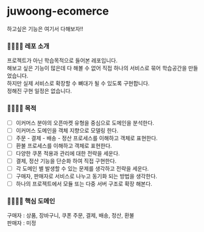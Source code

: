 # juwoong-ecomerce
하고싶은 기능은 여기서 다해보자!!


### 👨‍👩‍👦‍👦 레포 소개
프로젝트가 아닌 학습목적으로 들어본 레포입니다. </br>
해보고 싶은 기능이 많은데 다 해볼 수 없어 직접 하나의 서비스로 묶어 학습공간을 만들었습니다. </br>
하지만 실제 서비스로 확장할 수 뼈대가 될 수 있도록 구현합니다. </br>
정해진 구현 일정은 없습니다. </br>



### 👨‍👩‍👦‍👦 목적
- [ ] 이커머스 분야의 오픈마켓 유형을 중심으로 도메인을 분석한다.
- [ ] 이커머스 도메인을 객체 지향으로 모델링 한다. 
- [ ] 주문 - 결제 - 배송 - 정산 프로세스를 이해하고 객체로 표현한다.
- [ ] 환불 프로세스를 이해하고 객체로 표현한다.
- [ ] 다양한 쿠폰 적용과 관리에 대한 전략을 세운다.
- [ ] 결제, 정산 기능을 단순화 하여 직접 구현한다.
- [ ] 각 도메인 별 발생할 수 있는 문제를 생각하고 전략을 세운다.
- [ ] 구매자, 판매자로 서비스로 나누고 동기화 되는 방법을 생각한다.
- [ ] 하나의 프로젝트에서 모듈 또는 다중 서버 구조로 확장 해본다.

### 👨‍👩‍👦‍👦 핵심 도메인 
구매자 : 상품, 장바구니, 쿠폰 주문, 결제, 배송, 정산, 환불 </br>
판매자 : 미정
